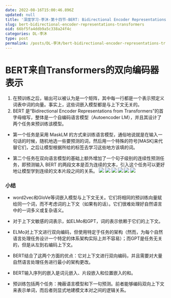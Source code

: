 ```yaml
---
date: 2022-08-16T15:00:46.896Z
updated: null
title: '深度学习-李沐-第十四节-BERT: Bidirectional Encoder Representations from Transformers'
slug: bert-bidirectional-encoder-representations-transformers
oid: 66bf5fa4ddb9a5c338a24f4c
categories: DL-李沐
type: post
permalink: /posts/DL-李沐/bert-bidirectional-encoder-representations-transformers
---
```



# BERT来自Transformers的双向编码器表示

1. 在预训练之后，输出可以被认为是一个矩阵，其中每一行都是一个表示预定义词表中词的向量。事实上，这些词嵌入模型都是与上下文无关的。
2. BERT 是“Bidirectional Encoder Representations from Transformers”的首字母缩写，整体是一个自编码语言模型（Autoencoder LM），并且其设计了两个任务来预训练该模型。

* 第一个任务是采用 MaskLM 的方式来训练语言模型，通俗地说就是在输入一句话的时候，随机地选一些要预测的词，然后用一个特殊的符号[MASK]来代替它们，之后让模型根据所给的标签去学习这些地方该填的词。

* 第二个任务在双向语言模型的基础上额外增加了一个句子级别的连续性预测任务，即预测输入 BERT 的两段文本是否为连续的文本，引入这个任务可以更好地让模型学到连续的文本片段之间的关系。
  ![](https://qiniu.kanes.top/blog/ce9bb1b6.png)
  ![](https://qiniu.kanes.top/blog/1877c112.png)
  ![](https://qiniu.kanes.top/blog/2d2213cc.png)
  ![](https://qiniu.kanes.top/blog/3346aa9b.png)
  ![](https://qiniu.kanes.top/blog/ab30e4c5.png)
  ![](https://qiniu.kanes.top/blog/66406a69.png)

### 小结

* word2vec和GloVe等词嵌入模型与上下文无关。它们将相同的预训练向量赋给同一个词，而不考虑词的上下文（如果有的话）。它们很难处理好自然语言中的一词多义或复杂语义。

* 对于上下文敏感的词表示，如ELMo和GPT，词的表示依赖于它们的上下文。

* ELMo对上下文进行双向编码，但使用特定于任务的架构（然而，为每个自然语言处理任务设计一个特定的体系架构实际上并不容易）；而GPT是任务无关的，但是从左到右编码上下文。

* BERT结合了这两个方面的优点：它对上下文进行双向编码，并且需要对大量自然语言处理任务进行最小的架构更改。

* BERT输入序列的嵌入是词元嵌入、片段嵌入和位置嵌入的和。

* 预训练包括两个任务：掩蔽语言模型和下一句预测。前者能够编码双向上下文来表示单词，而后者则显式地建模文本对之间的逻辑关系。
